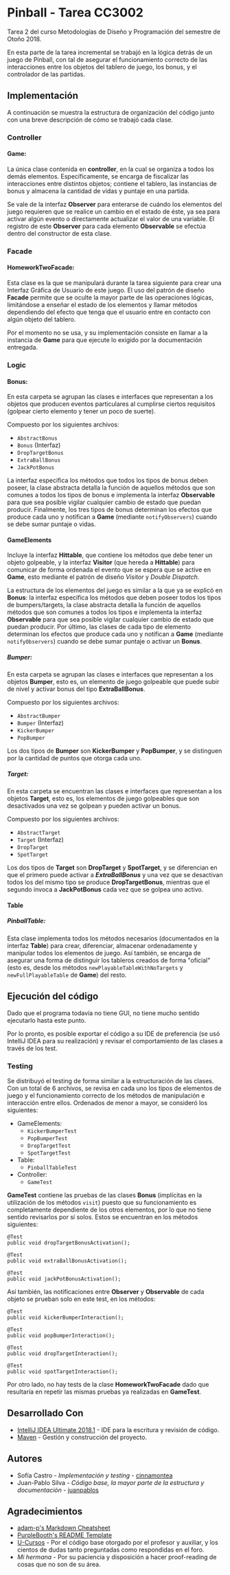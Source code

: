 # Pinball - Tarea CC3002

Tarea 2 del curso Metodologías de Diseño y Programación del semestre de Otoño 2018. 

En esta parte de la tarea incremental se trabajó en la lógica detrás de un juego de Pinball,
con tal de asegurar el funcionamiento correcto de las interacciones entre los objetos del
tablero de juego, los bonus, y el controlador de las partidas.

## Implementación

A continuación se muestra la estructura de organización del código junto con una breve
descripción de cómo se trabajó cada clase.

### Controller

#### Game:
La única clase contenida en __controller__, en la cual se organiza a todos los demás
elementos. Específicamente, se encarga de fiscalizar las interacciones entre distintos objetos;
contiene el tablero, las instancias de bonus y almacena la cantidad de vidas y puntaje en una partida.
 
Se vale de la interfaz __Observer__ para enterarse de cuándo los elementos del juego requieren 
que se realice un cambio en el estado de éste, ya sea para activar algún evento o directamente 
actualizar el valor de una variable. El registro de este __Observer__ para cada elemento __Observable__
se efectúa dentro del constructor de esta clase.

### Facade

#### HomeworkTwoFacade:
Esta clase es la que se manipulará durante la tarea siguiente para crear una Interfaz Gráfica de Usuario
de este juego.
El uso del patrón de diseño __Facade__ permite que se oculte la mayor parte de las operaciones lógicas,
limitándose a enseñar el estado de los elementos y llamar métodos dependiendo del efecto que tenga 
que el usuario entre en contacto con algún objeto del tablero.

Por el momento no se usa, y su implementación consiste en llamar a la instancia de __Game__ para que
ejecute lo exigido por la documentación entregada.

### Logic  

#### Bonus:

En esta carpeta se agrupan las clases e interfaces que representan a los objetos que producen
eventos particulares al cumplirse ciertos requisitos (golpear cierto elemento y tener un poco de suerte).

Compuesto por los siguientes archivos:
* `AbstractBonus`
* `Bonus` (Interfaz)
* `DropTargetBonus`
* `ExtraBallBonus`
* `JackPotBonus`

La interfaz especifica los métodos que todos los tipos de bonus deben poseer, la clase abstracta detalla
la función de aquellos métodos que son comunes a todos los tipos de bonus e implementa la interfaz
__Observable__ para que sea posible vigilar cualquier cambio de estado que puedan producir.
Finalmente, los tres tipos de bonus determinan los efectos que produce cada uno y notifican a
__Game__ (mediante `notifyObservers`) cuando se debe sumar puntaje o vidas.

#### GameElements

Incluye la interfaz __Hittable__, que contiene los métodos que debe tener un objeto golpeable, y
la interfaz __Visitor__ (que hereda a __Hittable__) para comunicar de forma ordenada el evento que
se espera que se active en __Game__, esto mediante el patrón de diseño _Visitor_ y _Double Dispatch_.

La estructura de los elementos del juego es similar a la que ya se explicó en __Bonus__:
la interfaz especifica los métodos que deben poseer todos los tipos de bumpers/targets,
la clase abstracta detalla la función de aquellos métodos que son comunes a todos los tipos e implementa
la interfaz __Observable__ para que sea posible vigilar cualquier cambio de estado que puedan producir.
Por último, las clases de cada tipo de elemento determinan los efectos que produce cada uno y notifican
a __Game__ (mediante `notifyObservers`) cuando se debe sumar puntaje o activar un __Bonus__.

##### Bumper:

En esta carpeta se agrupan las clases e interfaces que representan a los objetos __Bumper__, esto es,
un elemento de juego golpeable que puede subir de nivel y activar bonus del tipo __ExtraBallBonus__.

Compuesto por los siguientes archivos:
* `AbstractBumper`
* `Bumper` (Interfaz)
* `KickerBumper`
* `PopBumper`

Los dos tipos de __Bumper__ son __KickerBumper__ y __PopBumper__, y se distinguen por la cantidad de
puntos que otorga cada uno.

##### Target:

En esta carpeta se encuentran las clases e interfaces que representan a los objetos __Target__, esto es,
los elementos de juego golpeables que son desactivados una vez se golpean y pueden activar un bonus. 

Compuesto por los siguientes archivos:
* `AbstractTarget`
* `Target` (Interfaz)
* `DropTarget`
* `SpotTarget`

Los dos tipos de __Target__ son __DropTarget__ y __SpotTarget__, y se diferencian en que el primero puede
activar a ___ExtraBallBonus___ y una vez que se desactivan todos los del mismo tipo se produce 
__DropTargetBonus__, mientras que el segundo invoca a __JackPotBonus__ cada vez que se golpea uno activo. 

#### Table

##### PinballTable:

Esta clase implementa todos los métodos necesarios (documentados en la interfaz __Table__) para crear,
diferenciar, almacenar ordenadamente y manipular todos los elementos de juego.
Así también, se encarga de asegurar una forma de distinguir los tableros creados de forma "oficial"
(esto es, desde los métodos `newPlayableTableWithNoTargets` y `newFullPlayableTable` de __Game__) del resto.

## Ejecución del código

Dado que el programa todavía no tiene GUI, no tiene mucho sentido ejecutarlo hasta este punto.

Por lo pronto, es posible exportar el código a su IDE de preferencia (se usó IntelliJ IDEA para su realización)
y revisar el comportamiento de las clases a través de los test.

### Testing

Se distribuyó el testing de forma similar a la estructuración de las clases. Con un total de 6 archivos,
se revisa en cada uno los tipos de elementos de juego y el funcionamiento correcto de los métodos de
manipulación e interacción entre ellos. Ordenados de menor a mayor, se consideró los siguientes:

* GameElements:
    * `KickerBumperTest`
    * `PopBumperTest`
    * `DropTargetTest`
    * `SpotTargetTest`
* Table:
    * `PinballTableTest`
* Controller:
    * `GameTest`

__GameTest__ contiene las pruebas de las clases __Bonus__ (implícitas en la utilización de los métodos
`visit`) puesto que su funcionamiento es completamente dependiente de los otros elementos, por lo que no
tiene sentido revisarlos por sí solos. Estos se encuentran en los métodos siguientes:
```
@Test
public void dropTargetBonusActivation();

@Test
public void extraBallBonusActivation();

@Test
public void jackPotBonusActivation();
```

Así también, las notificaciones entre __Observer__ y __Observable__ de cada objeto se prueban solo en este
test, en los métodos:
```
@Test
public void kickerBumperInteraction();

@Test
public void popBumperInteraction();

@Test
public void dropTargetInteraction();

@Test
public void spotTargetInteraction();
```

Por otro lado, no hay tests de la clase __HomeworkTwoFacade__ dado que resultaría en repetir las mismas
pruebas ya realizadas en __GameTest__.

## Desarrollado Con

* [IntelliJ IDEA Ultimate 2018.1](https://www.jetbrains.com/idea/) - IDE para la escritura y revisión de código.  
* [Maven](https://maven.apache.org/) - Gestión y construcción del proyecto.

## Autores

* Sofía Castro - _Implementación y testing_ - [cinnamontea](https://github.com/cinnamontea)
* Juan-Pablo Silva - _Código base, la mayor parte de la estructura y documentación_ -
[juanpablos](https://github.com/juanpablos)  


## Agradecimientos

* [adam-p's Markdown Cheatsheet](https://github.com/adam-p/markdown-here/wiki/Markdown-Cheatsheet)
* [PurpleBooth's README Template](https://gist.github.com/PurpleBooth/109311bb0361f32d87a2)
* [U-Cursos](https://www.u-cursos.cl/ingenieria/2018/1/CC3002/) - Por el código base otorgado por el
profesor y auxiliar, y los cientos de dudas tanto preguntadas como respondidas en el foro.
* _Mi hermana_ - Por su paciencia y disposición a hacer proof-reading de cosas que no son de su área.
